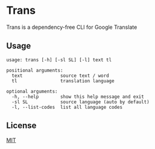 # Trans

Trans is a dependency-free CLI for Google Translate

## Usage

```
usage: trans [-h] [-sl SL] [-l] text tl

positional arguments:
  text              source text / word
  tl                translation language

optional arguments:
  -h, --help        show this help message and exit
  -sl SL            source language (auto by default)
  -l, --list-codes  list all language codes
```

## License
[MIT](https://choosealicense.com/licenses/mit/)